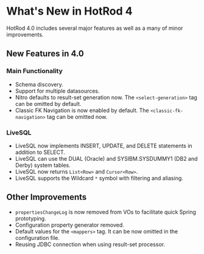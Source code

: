 # What's New in HotRod 4

HotRod 4.0 includes several major features as well as a many of minor improvements.


## New Features in 4.0

### Main Functionality

- Schema discovery.
- Support for multiple datasources.
- Nitro defaults to result-set generation now. The `<select-generation>` tag can be omitted by default.
- Classic FK Navigation is now enabled by default. The `<classic-fk-navigation>` tag can be omitted now.

### LiveSQL

- LiveSQL now implements INSERT, UPDATE, and DELETE statements in addition to SELECT.
- LiveSQL can use the DUAL (Oracle) and SYSIBM.SYSDUMMY1 (DB2 and Derby) system tables.
- LiveSQL now returns `List<Row>` and `Cursor<Row>`.
- LiveSQL supports the Wildcard `*` symbol with filtering and aliasing.


## Other Improvements

- `propertiesChangeLog` is now removed from VOs to facilitate quick Spring prototyping.
- Configuration property generator removed.
- Default values for the `<mappers>` tag. It can be now omitted in the configuration file.
- Reusing JDBC connection when using result-set processor.

